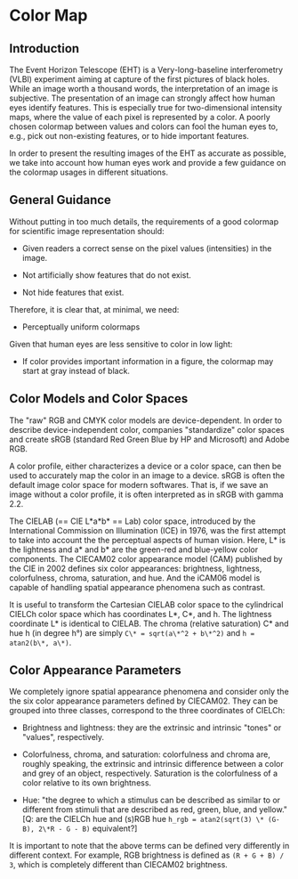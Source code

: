 # Color Map

## Introduction

The Event Horizon Telescope (EHT) is a Very-long-baseline
interferometry (VLBI) experiment aiming at capture of the first
pictures of black holes.  While an image worth a thousand words, the
interpretation of an image is subjective.  The presentation of an
image can strongly affect how human eyes identify features.  This is
especially true for two-dimensional intensity maps, where the value of
each pixel is represented by a color.  A poorly chosen colormap
between values and colors can fool the human eyes to, e.g., pick out
non-existing features, or to hide important features.

In order to present the resulting images of the EHT as accurate as
possible, we take into account how human eyes work and provide a few
guidance on the colormap usages in different situations.

## General Guidance

Without putting in too much details, the requirements of a good
colormap for scientific image representation should:

- Given readers a correct sense on the pixel values (intensities) in
  the image.

- Not artificially show features that do not exist.

- Not hide features that exist.

Therefore, it is clear that, at minimal, we need:

- Perceptually uniform colormaps

Given that human eyes are less sensitive to color in low light:

- If color provides important information in a figure, the colormap
  may start at gray instead of black.

## Color Models and Color Spaces

The "raw" RGB and CMYK color models are device-dependent.  In order to
describe device-independent color, companies "standardize" color spaces
and create sRGB (standard Red Green Blue by HP and Microsoft) and
Adobe RGB.

A color profile, either characterizes a device or a color space, can
then be used to accurately map the color in an image to a device.
sRGB is often the default image color space for modern softwares.
That is, if we save an image without a color profile, it is often
interpreted as in sRGB with gamma 2.2.

The CIELAB (== CIE L\*a\*b\* == Lab) color space, introduced by the
International Commission on Illumination (ICE) in 1976, was the first
attempt to take into account the the perceptual aspects of human
vision.  Here, L\* is the lightness and a\* and b\* are the green-red
and blue-yellow color components.  The CIECAM02 color appearance model
(CAM) published by the CIE in 2002 defines six color appearances:
brightness, lightness, colorfulness, chroma, saturation, and hue.  And
the iCAM06 model is capable of handling spatial appearance phenomena
such as contrast.

It is useful to transform the Cartesian CIELAB color space to the
cylindrical CIELCh color space which has coordinates L\*, C\*, and h.
The lightness coordinate L\* is identical to CIELAB.  The chroma
(relative saturation) C\* and hue h (in degree h°) are simply `C\* =
sqrt(a\*^2 + b\*^2)` and `h = atan2(b\*, a\*)`.

## Color Appearance Parameters

We completely ignore spatial appearance phenomena and consider only
the the six color appearance parameters defined by CIECAM02.  They can
be grouped into three classes, correspond to the three coordinates of
CIELCh:

- Brightness and lightness: they are the extrinsic and intrinsic
  "tones" or "values", respectively.

- Colorfulness, chroma, and saturation: colorfulness and chroma are,
  roughly speaking, the extrinsic and intrinsic difference between a
  color and grey of an object, respectively.  Saturation is the
  colorfulness of a color relative to its own brightness.

- Hue: "the degree to which a stimulus can be described as similar to
  or different from stimuli that are described as red, green, blue,
  and yellow."  [Q: are the CIELCh hue and (s)RGB hue `h_rgb =
  atan2(sqrt(3) \* (G-B), 2\*R - G - B)` equivalent?]

It is important to note that the above terms can be defined very
differently in different context.  For example, RGB brightness is
defined as `(R + G + B) / 3`, which is completely different than
CIECAM02 brightness.
